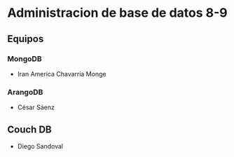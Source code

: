 # Administracion de base de datos 8-9

## Equipos

### MongoDB

* Iran America Chavarria Monge

### ArangoDB
* César Sáenz

## Couch DB
* Diego Sandoval